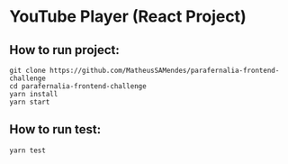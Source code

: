 # **YouTube Player (React Project)**

## **How to run project:**
```
git clone https://github.com/MatheusSAMendes/parafernalia-frontend-challenge
cd parafernalia-frontend-challenge
yarn install
yarn start
```
## **How to run test:**
```
yarn test
```
